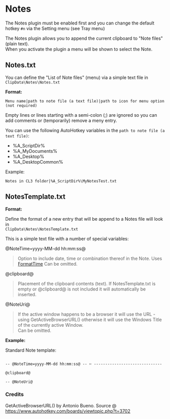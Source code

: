 ﻿# Notes

The Notes plugin must be enabled first and you can change the default hotkey `#n`
via the Setting menu (see Tray menu)

The Notes plugin allows you to append the current clipboard to "Note files" (plain text).  
When you activate the plugin a menu will be shown to select the Note.

## Notes.txt

You can define the "List of Note files" (menu) via a simple text file in `ClipData\Notes\Notes.txt`

**Format:**

`Menu name|path to note file (a text file)|path to icon for menu option (not required)`

Empty lines or lines starting with a semi-colon (;) are ignored so you can add comments or (temporarily) remove a meny entry.

You can use the following AutoHotkey variables in the `path to note file (a text file)`:

- %A_ScriptDir%
- %A_MyDocuments%
- %A_Desktop%
- %A_DesktopCommon%

Example:

`Notes in CL3 folder|%A_ScriptDir%\MyNotesTest.txt`

## NotesTemplate.txt

**Format:**

Define the format of a new entry that will be append to a Notes file will look in  
`ClipData\Notes\NotesTemplate.txt`

This is a simple text file with a number of special variables:

@NoteTime=yyyy-MM-dd hh:mm:ss@
> Option to include date, time or combination thereof in the Note.
> Uses [FormatTime](https://autohotkey.com/docs/commands/FormatTime.htm)
> Can be omitted.

@clipboard@
> Placement of the clipboard contents (text).
> If NotesTemplate.txt is empty or @clipboard@ is not
> included it will automatically be inserted.

@NoteUri@
> If the active window happens to be a browser it will use the URL - using GetActiveBrowserURL()
> otherwise it will use the Windows Title of the currently active Window.  
> Can be omitted.

**Example:**

Standard Note template:

```

-- @NoteTime=yyyy-MM-dd hh:mm:ss@ -- ✄ ------------------------------

@clipboard@

-- @NoteUri@

```


### Credits

GetActiveBrowserURL() by Antonio Bueno. Source @ https://www.autohotkey.com/boards/viewtopic.php?t=3702
